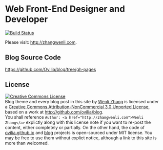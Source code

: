 # Web Front-End Designer and Developer

[![Build Status](https://travis-ci.com/Ovilia/ovilia.github.io.svg?branch=dev)](https://travis-ci.com/Ovilia/ovilia.github.io)

Please visit: http://zhangwenli.com.

## Blog Source Code

<a href="https://github.com/Ovilia/blog/tree/gh-pages">https://github.com/Ovilia/blog/tree/gh-pages</a>

## License

<a rel="license" href="http://creativecommons.org/licenses/by-nc/3.0/">
    <img alt="Creative Commons License" style="border-width:0" src="http://i.creativecommons.org/l/by-nc/3.0/88x31.png" />
</a>
<div><span xmlns:dct="http://purl.org/dc/terms/" href="http://purl.org/dc/dcmitype/Text" property="dct:title" rel="dct:type">Blog theme and every blog post in this site</span> by <a xmlns:cc="http://creativecommons.org/ns#" href="http://zhangwenli.com" property="cc:attributionName" rel="cc:attributionURL">Wenli Zhang</a> is licensed under a <a rel="license" href="http://creativecommons.org/licenses/by-nc/3.0/">Creative Commons Attribution-NonCommercial 3.0 Unported License</a>, based on a work at <a xmlns:dct="http://purl.org/dc/terms/" href="http://github.com/ovilia/blog" rel="dct:source">http://github.com/ovilia/blog</a>. </div>
<div>You shall reference <code>Author: &lt;a href=&quot;http://zhangwenli.com&quot;&gt;Wenli Zhang&lt;/a&gt;</code> explictly along with this license note if you want to re-post the content, either completely or partially. On the other hand, the code of <a href="https://github.com/Ovilia/ovilia.github.io" target="_blank">ovilia.github.io</a> and <a href="https://github.com/Ovilia/blog" target="_blank">blog</a> projects is open-sourced under MIT license. You may be free to use them without explict notice, although a link to this site is more than welcomed.</div>
